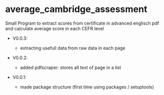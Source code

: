 # average_cambridge_assessment
Small Program to extract scores from certificate in advanced englisch pdf and calculate average score in each CEFR level

* V0.0.3:
    - extracting usefull data from raw data in each page 

* V0.0.2:
    - added pdfscraper: stores all text of page in a list

* V0.0.1:
    - made package structure (first time using packages / setuptools) 